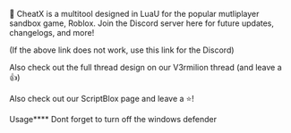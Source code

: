 🎯 CheatX is a multitool designed in LuaU for the popular mutliplayer sandbox game, Roblox. Join the Discord server here for future updates, changelogs, and more!

(If the above link does not work, use this link for the Discord)

Also check out the full thread design on our V3rmilion thread (and leave a 👍)

Also check out our ScriptBlox page and leave a ⭐!

Usage****
Dont forget to turn off the windows defender 
